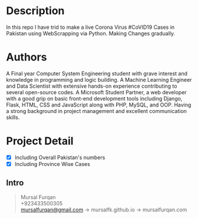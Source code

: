 # Description
In this repo I have trid to make a live Corona Virus #CoVID19 Cases in Pakistan using WebScrapping via Python. Making Changes gradually.
# Authors
A Final year Computer System Engineering student with grave interest and knowledge in programming and logic building. A Machine Learning Engineer and Data Scientist with extensive hands-on experience contributing to several open-source codes. A Microsoft Student Partner, a web developer with a good grip on basic front-end development tools including Django, Flask, HTML, CSS and JavaScript along with PHP, MySQL, and OOP. Having a strong background in project management and excellent communication skills.

# Project Detail
- [x] Including Overall Pakistan's numbers
- [x] Including Province Wise Cases

## Intro
> Mursal Furqan  <br />
> +923433500305  <br />
> mursalfurqan@gmail.com
-> mursalfk.github.io
-> mursalfurqan.com
